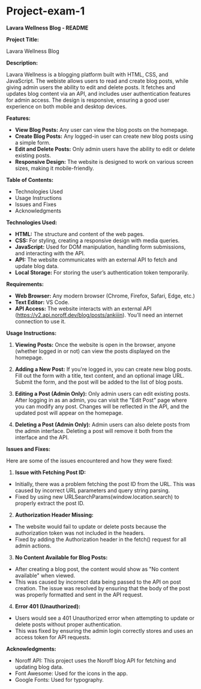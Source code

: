 # Project-exam-1

**Lavara Wellness Blog - README**

**Project Title:**

Lavara Wellness Blog

**Description:**

Lavara Wellness is a blogging platform built with HTML, CSS, and JavaScript. The webiste allows users to read and create blog posts, while giving admin users the ability to edit and delete posts. It fetches and updates blog content via an API, and includes user authentication features for admin access. The design is responsive, ensuring a good user experience on both mobile and desktop devices.

**Features:**

- **View Blog Posts:** Any user can view the blog posts on the homepage.
- **Create Blog Posts:** Any logged-in user can create new blog posts using a simple form.
- **Edit and Delete Posts:** Only admin users have the ability to edit or delete existing posts.
- **Responsive Design:** The website is designed to work on various screen sizes, making it mobile-friendly.

**Table of Contents:**

- Technologies Used
- Usage Instructions
- Issues and Fixes
- Acknowledgments

**Technologies Used:**

- **HTML:** The structure and content of the web pages.
- **CSS:** For styling, creating a responsive design with media queries.
- **JavaScript:** Used for DOM manipulation, handling form submissions, and interacting with the API.
- **API:** The website communicates with an external API to fetch and update blog data.
- **Local Storage:** For storing the user’s authentication token temporarily.

**Requirements:**

- **Web Browser:** Any modern browser (Chrome, Firefox, Safari, Edge, etc.)
- **Text Editor:** VS Code.
- **API Access:** The website interacts with an external API (https://v2.api.noroff.dev/blog/posts/ankiiin). You’ll need an internet connection to use it.

**Usage Instructions:**

1. **Viewing Posts:**
Once the website is open in the browser, anyone (whether logged in or not) can view the posts displayed on the homepage.

2. **Adding a New Post:**
If you're logged in, you can create new blog posts.
Fill out the form with a title, text content, and an optional image URL.
Submit the form, and the post will be added to the list of blog posts.

3. **Editing a Post (Admin Only):**
Only admin users can edit existing posts.
After logging in as an admin, you can visit the "Edit Post" page where you can modify any post.
Changes will be reflected in the API, and the updated post will appear on the homepage.

4. **Deleting a Post (Admin Only):**
Admin users can also delete posts from the admin interface.
Deleting a post will remove it both from the interface and the API.

**Issues and Fixes:**

Here are some of the issues encountered and how they were fixed:

1. **Issue with Fetching Post ID:**
- Initially, there was a problem fetching the post ID from the URL. This was caused by incorrect URL parameters and query string parsing.
- Fixed by using new URLSearchParams(window.location.search) to properly extract the post ID.

2. **Authorization Header Missing:**
- The website would fail to update or delete posts because the authorization token was not included in the headers.
- Fixed by adding the Authorization header in the fetch() request for all admin actions.

3. **No Content Available for Blog Posts:**
- After creating a blog post, the content would show as "No content available" when viewed.
- This was caused by incorrect data being passed to the API on post creation. The issue was resolved by ensuring that the body of the post was properly formatted and sent in the API request.

4. **Error 401 (Unauthorized):**
- Users would see a 401 Unauthorized error when attempting to update or delete posts without proper authentication.
- This was fixed by ensuring the admin login correctly stores and uses an access token for API requests.

**Acknowledgments:**

- Noroff API: This project uses the Noroff blog API for fetching and updating blog data.
- Font Awesome: Used for the icons in the app.
- Google Fonts: Used for typography.